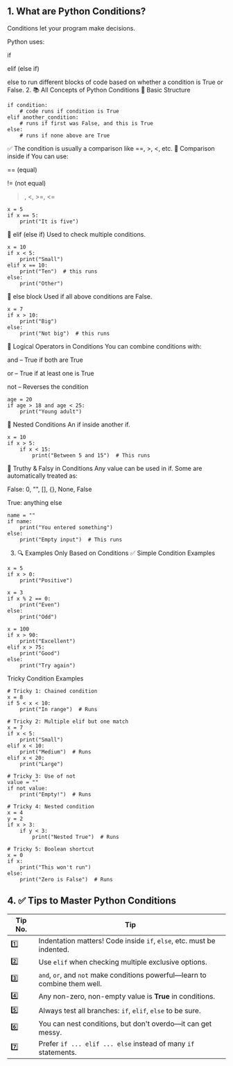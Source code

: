 ## 1.  What are Python Conditions?

Conditions let your program make decisions.

Python uses:

if

elif (else if)

else
to run different blocks of code based on whether a condition is True or False.
2. 📚 All Concepts of Python Conditions
🔹 Basic Structure
```
if condition:
    # code runs if condition is True
elif another_condition:
    # runs if first was False, and this is True
else:
    # runs if none above are True
```
✅ The condition is usually a comparison like ==, >, <, etc.
🔹 Comparison inside if
You can use:

== (equal)

!= (not equal)

>, <, >=, <=
```
x = 5
if x == 5:
    print("It is five")
```
🔹 elif (else if)
Used to check multiple conditions.
```
x = 10
if x < 5:
    print("Small")
elif x == 10:
    print("Ten")  # this runs
else:
    print("Other")
```
🔹 else block
Used if all above conditions are False.
```
x = 7
if x > 10:
    print("Big")
else:
    print("Not big")  # this runs
```
🔹 Logical Operators in Conditions
You can combine conditions with:

and – True if both are True

or – True if at least one is True

not – Reverses the condition
```
age = 20
if age > 18 and age < 25:
    print("Young adult")
```
🔹 Nested Conditions
An if inside another if.
```
x = 10
if x > 5:
    if x < 15:
        print("Between 5 and 15")  # This runs
```
🔹 Truthy & Falsy in Conditions
Any value can be used in if. Some are automatically treated as:

False: 0, "", [], {}, None, False

True: anything else
```
name = ""
if name:
    print("You entered something")
else:
    print("Empty input")  # This runs
```
3. 🔍 Examples Only Based on Conditions
✅ Simple Condition Examples
```
x = 5
if x > 0:
    print("Positive")

x = 3
if x % 2 == 0:
    print("Even")
else:
    print("Odd")

x = 100
if x > 90:
    print("Excellent")
elif x > 75:
    print("Good")
else:
    print("Try again")
```
Tricky Condition Examples
```
# Tricky 1: Chained condition
x = 8
if 5 < x < 10:
    print("In range")  # Runs

# Tricky 2: Multiple elif but one match
x = 7
if x < 5:
    print("Small")
elif x < 10:
    print("Medium")  # Runs
elif x < 20:
    print("Large")

# Tricky 3: Use of not
value = ""
if not value:
    print("Empty!")  # Runs

# Tricky 4: Nested condition
x = 4
y = 2
if x > 3:
    if y < 3:
        print("Nested True")  # Runs

# Tricky 5: Boolean shortcut
x = 0
if x:
    print("This won't run")
else:
    print("Zero is False")  # Runs
```
## 4. ✅ Tips to Master Python Conditions
| Tip No. | Tip                                                                         |
| ------- | --------------------------------------------------------------------------- |
| 1️⃣     | Indentation matters! Code inside `if`, `else`, etc. must be indented.       |
| 2️⃣     | Use `elif` when checking multiple exclusive options.                        |
| 3️⃣     | `and`, `or`, and `not` make conditions powerful—learn to combine them well. |
| 4️⃣     | Any non-zero, non-empty value is **True** in conditions.                    |
| 5️⃣     | Always test all branches: `if`, `elif`, `else` to be sure.                  |
| 6️⃣     | You can nest conditions, but don't overdo—it can get messy.                 |
| 7️⃣     | Prefer `if ... elif ... else` instead of many `if` statements.              |


